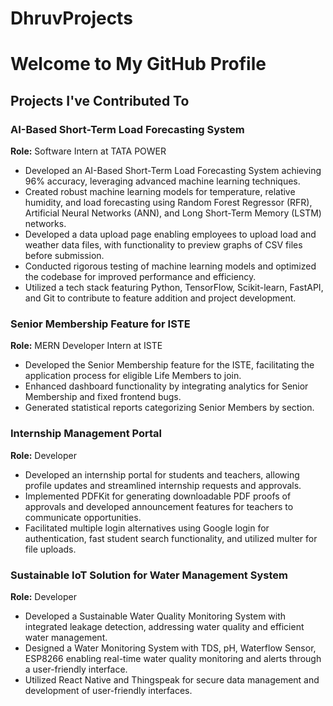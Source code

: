 # DhruvProjects
# Welcome to My GitHub Profile

## Projects I've Contributed To

### AI-Based Short-Term Load Forecasting System
**Role:** Software Intern at TATA POWER 
- Developed an AI-Based Short-Term Load Forecasting System achieving 96% accuracy, leveraging advanced machine learning techniques.
- Created robust machine learning models for temperature, relative humidity, and load forecasting using Random Forest Regressor (RFR), Artificial Neural Networks (ANN), and Long Short-Term Memory (LSTM) networks.
- Developed a data upload page enabling employees to upload load and weather data files, with functionality to preview graphs of CSV files before submission.
- Conducted rigorous testing of machine learning models and optimized the codebase for improved performance and efficiency.
- Utilized a tech stack featuring Python, TensorFlow, Scikit-learn, FastAPI, and Git to contribute to feature addition and project development.

### Senior Membership Feature for ISTE
**Role:** MERN Developer Intern at ISTE 
- Developed the Senior Membership feature for the ISTE, facilitating the application process for eligible Life Members to join.
- Enhanced dashboard functionality by integrating analytics for Senior Membership and fixed frontend bugs.
- Generated statistical reports categorizing Senior Members by section.

### Internship Management Portal
**Role:** Developer 
- Developed an internship portal for students and teachers, allowing profile updates and streamlined internship requests and approvals.
- Implemented PDFKit for generating downloadable PDF proofs of approvals and developed announcement features for teachers to communicate opportunities.
- Facilitated multiple login alternatives using Google login for authentication, fast student search functionality, and utilized multer for file uploads.

### Sustainable IoT Solution for Water Management System
**Role:** Developer 
- Developed a Sustainable Water Quality Monitoring System with integrated leakage detection, addressing water quality and efficient water management.
- Designed a Water Monitoring System with TDS, pH, Waterflow Sensor, ESP8266 enabling real-time water quality monitoring and alerts through a user-friendly interface.
- Utilized React Native and Thingspeak for secure data management and development of user-friendly interfaces.
